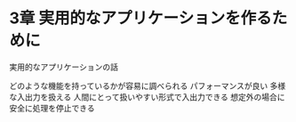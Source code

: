 # 3章 実用的なアプリケーションを作るために

実用的なアプリケーションの話

どのような機能を持っているかが容易に調べられる
パフォーマンスが良い
多様な入出力を扱える
人間にとって扱いやすい形式で入出力できる
想定外の場合に安全に処理を停止できる
